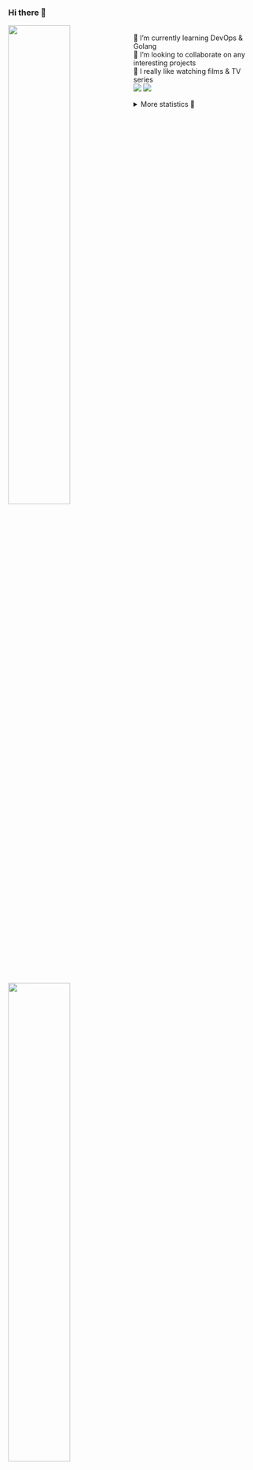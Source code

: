 ### Hi there 👋


[<img align="left" width="50%" src="https://github-readme-stats.vercel.app/api?username=rufusnufus&hide=issues&show_icons=true&count_private=true&theme=transparent&title_color=FF6F40&text_color=FBF9F8&icon_color=F48242&hide_border=true&hide_title=true#gh-dark-mode-only">](https://metrics.lecoq.io/rufusnufus#gh-dark-mode-only)
[<img align="left" width="50%" src="https://github-readme-stats.vercel.app/api?username=rufusnufus&hide=issues&show_icons=true&count_private=true&theme=transparent&title_color=FF6533&text_color=4D4644&icon_color=FF8038&hide_border=true&hide_title=true#gh-light-mode-only">](https://metrics.lecoq.io/rufusnufus#gh-light-mode-only)

<p>
  <br>
  🌱 I’m currently learning DevOps & Golang</br>
  👯 I’m looking to collaborate on any interesting projects</br>
  🎥 I really like watching films & TV series</br>
  <a href="https://linkedin.com/in/rufusnufus"><img src="https://img.shields.io/badge/linkedin-0077B5.svg?style=for-the-badge&logo=linkedin&logoColor=white"/></a>
  <a href="https://t.me/rufusnufus"><img src="https://img.shields.io/badge/-telegram-black?style=for-the-badge&color=blue&logo=telegram"/></a>
</p>

<p text-align="left">
<details>
  <summary>More statistics 👀</summary><br/>

<!--START_SECTION:waka-->
![Code Time](http://img.shields.io/badge/Code%20Time-465%20hrs%208%20mins-blue)

![Profile Views](http://img.shields.io/badge/Profile%20Views-0-blue)

**I'm an Early 🐤** 

```text
🌞 Morning                7464 commits        █████░░░░░░░░░░░░░░░░░░░░   21.73 % 
🌆 Daytime                19772 commits       ██████████████░░░░░░░░░░░   57.55 % 
🌃 Evening                6280 commits        █████░░░░░░░░░░░░░░░░░░░░   18.28 % 
🌙 Night                  839 commits         █░░░░░░░░░░░░░░░░░░░░░░░░   02.44 % 
```
📅 **I'm Most Productive on Monday** 

```text
Monday                   6949 commits        █████░░░░░░░░░░░░░░░░░░░░   20.23 % 
Tuesday                  6459 commits        █████░░░░░░░░░░░░░░░░░░░░   18.80 % 
Wednesday                6825 commits        █████░░░░░░░░░░░░░░░░░░░░   19.87 % 
Thursday                 6321 commits        █████░░░░░░░░░░░░░░░░░░░░   18.40 % 
Friday                   6108 commits        ████░░░░░░░░░░░░░░░░░░░░░   17.78 % 
Saturday                 749 commits         █░░░░░░░░░░░░░░░░░░░░░░░░   02.18 % 
Sunday                   944 commits         █░░░░░░░░░░░░░░░░░░░░░░░░   02.75 % 
```


📊 **This Week I Spent My Time On** 

```text
💬 Programming Languages: 
Other                    3 hrs 29 mins       █████████░░░░░░░░░░░░░░░░   37.03 % 
Docker                   2 hrs 7 mins        ██████░░░░░░░░░░░░░░░░░░░   22.65 % 
Bash                     1 hr 10 mins        ███░░░░░░░░░░░░░░░░░░░░░░   12.51 % 
XML                      45 mins             ██░░░░░░░░░░░░░░░░░░░░░░░   07.98 % 
YAML                     44 mins             ██░░░░░░░░░░░░░░░░░░░░░░░   07.88 % 

🔥 Editors: 
VS Code                  5 hrs 55 mins       ████████████████░░░░░░░░░   62.97 % 
iTerm2                   3 hrs 29 mins       █████████░░░░░░░░░░░░░░░░   37.03 % 
```

**I Mostly Code in Java** 

```text
Python                   19 repos            ███░░░░░░░░░░░░░░░░░░░░░░   13.01 % 
Smarty                   11 repos            ██░░░░░░░░░░░░░░░░░░░░░░░   07.53 % 
HCL                      7 repos             █░░░░░░░░░░░░░░░░░░░░░░░░   04.79 % 
Kotlin                   5 repos             █░░░░░░░░░░░░░░░░░░░░░░░░   03.42 % 
HTML                     4 repos             █░░░░░░░░░░░░░░░░░░░░░░░░   02.74 % 
```




 Last Updated on 17/09/2023 01:00:12 UTC
<!--END_SECTION:waka-->

</details>
</p>
